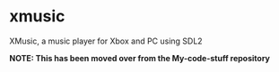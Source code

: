 # xmusic
XMusic, a music player for Xbox and PC using SDL2

**NOTE: This has been moved over from the My-code-stuff repository**
